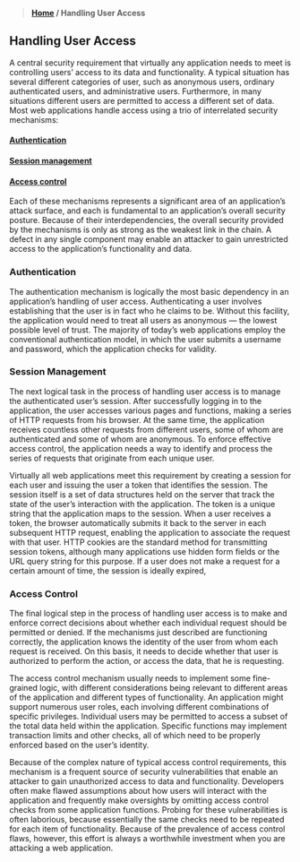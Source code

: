 > **[Home](https://github.com/RakeshKengale/RaKKeN)  /  Handling User Access**

## Handling User Access

A central security requirement that virtually any application needs to meet is controlling users’ access to its data and functionality. A typical situation has several different categories of user, such as anonymous users, ordinary authenticated users, and administrative users. Furthermore, in many situations different users are permitted to access a different set of data.
Most web applications handle access using a trio of interrelated security mechanisms:

#### [Authentication](https://github.com/RakeshKengale/RaKKeN/blob/master/Index/Handling_User_Access.md#authentication)
#### [Session management](https://github.com/RakeshKengale/RaKKeN/blob/master/Index/Handling_User_Access.md#session-management)
#### [Access control](https://github.com/RakeshKengale/RaKKeN/blob/master/Index/Handling_User_Access.md#access-control)

Each of these mechanisms represents a significant area of an application’s attack surface, and each is fundamental to an application’s overall security posture. Because of their interdependencies, the overall security provided by the mechanisms is only as strong as the weakest link in the chain. A defect in any single component may enable an attacker to gain unrestricted access to the application’s functionality and data.

### Authentication

The authentication mechanism is logically the most basic dependency in an application’s handling of user access. Authenticating a user involves establishing that the user is in fact who he claims to be. Without this facility, the application would need to treat all users as anonymous — the lowest possible level of trust. The majority of today’s web applications employ the conventional authentication model, in which the user submits a username and password, which the application checks for validity.

### Session Management
The next logical task in the process of handling user access is to manage the authenticated user’s session. After successfully logging in to the application, the user accesses various pages and functions, making a series of HTTP requests from his browser. At the same time, the application receives countless other requests from different users, some of whom are authenticated and some of whom are anonymous. To enforce effective access control, the application needs a way to identify and process the series of requests that originate from each unique user.

Virtually all web applications meet this requirement by creating a session for each user and issuing the user a token that identifies the session. The session itself is a set of data structures held on the server that track the state of the user’s interaction with the application. The token is a unique string that the application maps to the session. When a user receives a token, the browser automatically submits it back to the server in each subsequent HTTP request, enabling the application to associate the request with that user. HTTP cookies are the standard method for transmitting session tokens, although many applications use hidden form fields or the URL query string for this purpose. If a user does not make a request for a certain amount of time, the session is ideally expired, 

### Access Control
The final logical step in the process of handling user access is to make and enforce correct decisions about whether each individual request should be permitted or denied. If the mechanisms just described are functioning correctly, the application knows the identity of the user from whom each request is received. On this basis, it needs to decide whether that user is authorized to perform the action, or access the data, that he is requesting.

The access control mechanism usually needs to implement some fine-grained logic, with different considerations being relevant to different areas of the application and different types of functionality. An application might support numerous user roles, each involving different combinations of specific privileges. Individual users may be permitted to access a subset of the total data held within the application. Specific functions may implement transaction limits and other checks, all of which need to be properly enforced based on the user’s identity.

Because of the complex nature of typical access control requirements, this mechanism is a frequent source of security vulnerabilities that enable an attacker to gain unauthorized access to data and functionality. Developers often make  flawed assumptions about how users will interact with the application and frequently make oversights by omitting access control checks from some application functions. Probing for these vulnerabilities is often laborious, because essentially the same checks need to be repeated for each item of functionality. Because of the prevalence of access control flaws, however, this effort is always a worthwhile investment when you are attacking a web application.

